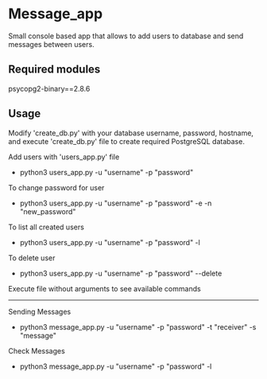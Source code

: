 # Message_app

Small console based app that allows to add users to database and send messages between users.

## Required modules

psycopg2-binary==2.8.6

## Usage

Modify 'create_db.py' with your database username, password, hostname, and execute 'create_db.py' file to create required PostgreSQL database.


Add users with 'users_app.py' file


- python3 users_app.py -u "username" -p "password"


To change password for user

- python3 users_app.py -u "username" -p "password" -e -n "new_password"

To list all created users 

- python3 users_app.py -u "username" -p "password" -l

To delete user

- python3 users_app.py -u "username" -p "password" --delete

Execute file without arguments to see available commands


---

Sending Messages

- python3 message_app.py -u "username" -p "password" -t "receiver" -s "message"

Check Messages

- python3 message_app.py -u "username" -p "password" -l

